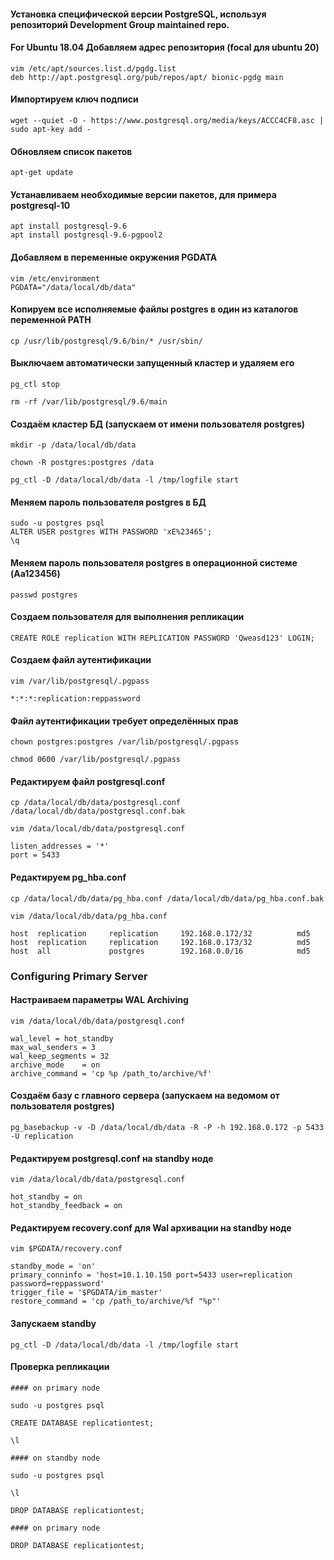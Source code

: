 #### Установка специфической версии PostgreSQL, используя репозиторий Development Group maintained repo.
#### For Ubuntu 18.04 Добавляем адрес репозитория (focal для ubuntu 20)
```
vim /etc/apt/sources.list.d/pgdg.list
deb http://apt.postgresql.org/pub/repos/apt/ bionic-pgdg main
```

#### Импортируем ключ подписи 
```
wget --quiet -O - https://www.postgresql.org/media/keys/ACCC4CF8.asc | sudo apt-key add -
```

#### Обновляем список пакетов
```
apt-get update
```

#### Устанавливаем необходимые версии пакетов, для примера postgresql-10
```
apt install postgresql-9.6
apt install postgresql-9.6-pgpool2
```

#### Добавляем в переменные окружения PGDATA
```
vim /etc/environment
PGDATA="/data/local/db/data"
```

#### Копируем все исполняемые файлы postgres в один из каталогов переменной PATH 
```
cp /usr/lib/postgresql/9.6/bin/* /usr/sbin/
```

#### Выключаем автоматически запущенный кластер и удаляем его
```
pg_ctl stop

rm -rf /var/lib/postgresql/9.6/main
```


#### Создаём кластер БД (запускаем от имени пользователя postgres)
```
mkdir -p /data/local/db/data

chown -R postgres:postgres /data

pg_ctl -D /data/local/db/data -l /tmp/logfile start
```

#### Меняем пароль пользователя postgres в БД
```
sudo -u postgres psql
ALTER USER postgres WITH PASSWORD 'xE%23465';
\q
```

#### Меняем пароль пользователя postgres в операционной системе (Aa123456)
```
passwd postgres
```


#### Создаем пользователя для выполнения репликации
```
CREATE ROLE replication WITH REPLICATION PASSWORD 'Qweasd123' LOGIN;
```

#### Создаем файл аутентификации
```
vim /var/lib/postgresql/.pgpass

*:*:*:replication:reppassword
```

#### Файл аутентификации требует определённых прав
```
chown postgres:postgres /var/lib/postgresql/.pgpass

chmod 0600 /var/lib/postgresql/.pgpass
```

#### Редактируем файл postgresql.conf
```
cp /data/local/db/data/postgresql.conf /data/local/db/data/postgresql.conf.bak

vim /data/local/db/data/postgresql.conf

listen_addresses = '*'
port = 5433
```

#### Редактируем pg_hba.conf
```
cp /data/local/db/data/pg_hba.conf /data/local/db/data/pg_hba.conf.bak

vim /data/local/db/data/pg_hba.conf

host  replication     replication     192.168.0.172/32          md5
host  replication     replication     192.168.0.173/32          md5
host  all             postgres        192.168.0.0/16            md5
```
### Configuring Primary Server

#### Настраиваем параметры WAL Archiving
```
vim /data/local/db/data/postgresql.conf

wal_level = hot_standby
max_wal_senders = 3
wal_keep_segments = 32
archive_mode    = on
archive_command = 'cp %p /path_to/archive/%f'
```

#### Создаём базу с главного сервера (запускаем на ведомом от пользователя postgres)
```
pg_basebackup -v -D /data/local/db/data -R -P -h 192.168.0.172 -p 5433 -U replication

```

#### Редактируем postgresql.conf на standby ноде
```
vim /data/local/db/data/postgresql.conf

hot_standby = on
hot_standby_feedback = on
```

#### Редактируем recovery.conf для Wal архивации на standby ноде
```
vim $PGDATA/recovery.conf

standby_mode = 'on'
primary_conninfo = 'host=10.1.10.150 port=5433 user=replication password=reppassword'
trigger_file = '$PGDATA/im_master'
restore_command = 'cp /path_to/archive/%f "%p"'

```
#### Запускаем standby
```
pg_ctl -D /data/local/db/data -l /tmp/logfile start
```

#### Проверка репликации
```
#### on primary node

sudo -u postgres psql

CREATE DATABASE replicationtest;

\l

#### on standby node

sudo -u postgres psql

\l

DROP DATABASE replicationtest;

#### on primary node

DROP DATABASE replicationtest;

```


